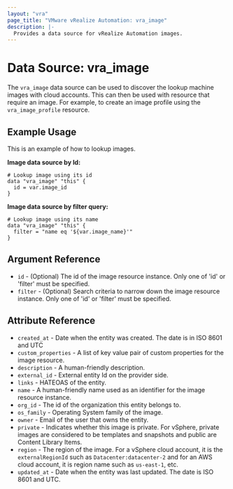 ```yaml
---
layout: "vra"
page_title: "VMware vRealize Automation: vra_image"
description: |-
  Provides a data source for vRealize Automation images.
---
```


# Data Source: vra\_image

The `vra_image` data source can be used to discover the lookup machine images with cloud accounts. This can then be used with resource that require an image. For example, to create an image profile using the `vra_image_profile` resource.

## Example Usage

This is an example of how to lookup images.

**Image data source by Id:**

```hcl
# Lookup image using its id
data "vra_image" "this" {
  id = var.image_id
}
```

**Image data source by filter query:**

```hcl
# Lookup image using its name
data "vra_image" "this" {
  filter = "name eq '${var.image_name}'"
}
```

## Argument Reference

* `id` - (Optional) The id of the image resource instance. Only one of 'id' or 'filter' must be specified.
* `filter` - (Optional) Search criteria to narrow down the image resource instance. Only one of 'id' or 'filter' must be specified.

## Attribute Reference

* `created_at` - Date when the entity was created. The date is in ISO 8601 and UTC
* `custom_properties` - A list of key value pair of custom properties for the image resource.
* `description` - A human-friendly description.
* `external_id` - External entity Id on the provider side.
* `links` - HATEOAS of the entity.
* `name` - A human-friendly name used as an identifier for the image resource instance. 
* `org_id` - The id of the organization this entity belongs to.
* `os_family` - Operating System family of the image.
* `owner` - Email of the user that owns the entity.
* `private` - Indicates whether this image is private. For vSphere, private images are considered to be templates and snapshots and public are Content Library Items.
* `region` - The region of the image. For a vSphere cloud account, it is the `externalRegionId` such as `Datacenter:datacenter-2` and for an AWS cloud account, it is region name such as `us-east-1`, etc.
* `updated_at` - Date when the entity was last updated. The date is ISO 8601 and UTC.
